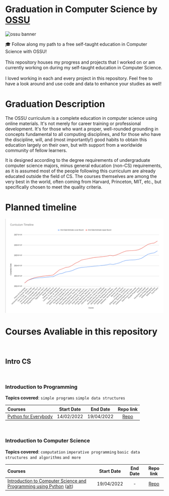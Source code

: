 # Graduation in Computer Science by [OSSU](https://github.com/ossu/computer-science)

![ossu banner](https://camo.githubusercontent.com/571d23edad9da0a656fdf95f6483ac63585ea09542b7620749880627b4b2161e/68747470733a2f2f692e696d6775722e636f6d2f6b5959435874432e706e67)

🎓 Follow along my path to a free self-taught education in Computer Science with OSSU! 
<br><br>
This repository houses my progress and projects that I worked on or am currently working on during my self-taught education in Computer Science. 
<br><br>
I loved working in each and every project in this repository. Feel free to have a look around and use code and data to enhance your studies as well!

# Graduation Description

The OSSU curriculum is a complete education in computer science using online materials. It's not merely for career training or professional development. It's for those who want a proper, well-rounded grounding in concepts fundamental to all computing disciplines, and for those who have the discipline, will, and (most importantly!) good habits to obtain this education largely on their own, but with support from a worldwide community of fellow learners.

It is designed according to the degree requirements of undergraduate computer science majors, minus general education (non-CS) requirements, as it is assumed most of the people following this curriculum are already educated outside the field of CS. The courses themselves are among the very best in the world, often coming from Harvard, Princeton, MIT, etc., but specifically chosen to meet the quality criteria.
<br/>

# Planned timeline

![timeline](img/timeline_prediction.png)

# Courses Avaliable in this repository
<br/>

## Intro CS

<br>

### Introduction to Programming

**Topics covered**:
`simple programs`
`simple data structures`

Courses | Start Date | End Date | Repo link 
:-- | :--: | :--: | :--: 
[Python for Everybody](https://www.py4e.com/lessons) | 14/02/2022 | 19/04/2022 | [Repo](https://github.com/RaphaelLMendes/Python_for_Everybody_PY4E)
<br>

### Introduction to Computer Science

**Topics covered**:
`computation`
`imperative programming`
`basic data structures and algorithms`
`and more`

Courses | Start Date | End Date | Repo link 
:-- | :--: | :--: | :--: 
[Introduction to Computer Science and Programming using Python](https://www.edx.org/course/introduction-to-computer-science-and-programming-7) ([alt](https://ocw.mit.edu/courses/electrical-engineering-and-computer-science/6-0001-introduction-to-computer-science-and-programming-in-python-fall-2016/)) | 19/04/2022 | - | [Repo](https://github.com/RaphaelLMendes/Python_for_Everybody_PY4E)
